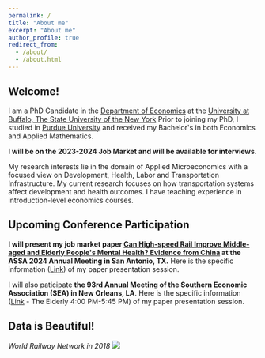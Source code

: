 ```yaml
---
permalink: /
title: "About me"
excerpt: "About me"
author_profile: true
redirect_from: 
  - /about/
  - /about.html
---
```


## Welcome! ## 

I am a PhD Candidate in the [Department of Economics](https://arts-sciences.buffalo.edu/economics.html) at the [University at Buffalo, The State University of the New York](https://www.buffalo.edu/) Prior to joining my PhD, I studied in [Purdue University](https://www.purdue.edu/) and received my Bachelor's in both Economics and Applied Mathematics.

**I will be on the 2023-2024 Job Market and will be available for interviews.**

My research interests lie in the domain of Applied Microeconomics with a focused view on Development, Health, Labor and Transportation Infrastructure. My current research focuses on how transportation systems affect development and health outcomes. I have teaching experience in introduction-level economics courses. 

## Upcoming Conference Participation ##

**I will present my job market paper [Can High-speed Rail Improve Middle-aged and Elderly People's Mental Health? Evidence from China](/yushangw/files/pdf/research/JMP_YushangWei.pdf) at the ASSA 2024 Annual Meeting in San Antonio, TX.** Here is the specific information ([Link](https://www.aeaweb.org/conference/2024/preliminary/2067?q=eNqrVipOLS7OzM8LqSxIVbKqhnGVrJQMlWp1lBKLi_OTgRwlHaWS1KJcXCArPDUTyElJrAQp0TUFSWTmpkKUlGWmloMMKSooXDAKmBoo1dYCXDDhxh0Q)) of my paper presentation session. 

I will also paticipate **the 93rd Annual Meeting of the Southern Economic Association (SEA) in New Orleans, LA**. Here is the specific information ([Link](https://www.southerneconomic.org/event/7662b305-ad92-474d-8f2c-bce1240b9858/websitePage:efc0c532-2b5f-4374-b1ab-4fae7867ce0b) - The Elderly
4:00 PM-5:45 PM) of my paper presentation session.

## Data is Beautiful! ##
*World Railway Network in 2018*
![](/yushangw/images/aboutme/worldmap.jpg)
